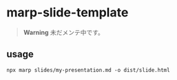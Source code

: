 # marp-slide-template


> **Warning**
> 未だメンテ中です。

## usage

```
npx marp slides/my-presentation.md -o dist/slide.html
```
